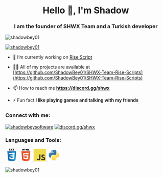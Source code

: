 <h1 align="center">Hello 👋, I'm Shadow</h1>
<h3 align="center">I am the founder of SHWX Team and a Turkish developer</h3>

<p align="left"> <img src="https://komarev.com/ghpvc/?username=shadowbey01&label=Profile%20views&color=0e75b6&style=flat" alt="shadowbey01" /> </p>

<p align="left"> <a href="https://github.com/ryo-ma/github-profile-trophy"><img src="https://github-profile-trophy.vercel.app/?username=shadowbey01" alt="shadowbey01" /></a> </p>

- 🔭 I’m currently working on [Rise Script](https://discord.gg/shwx)

- 👨‍💻 All of my projects are available at [https://github.com/ShadowBey01/SHWX-Team-Rise-Scripts](https://github.com/ShadowBey01/SHWX-Team-Rise-Scripts)

- 📫 How to reach me **https://discord.gg/shwx**

- ⚡ Fun fact **I like playing games and talking with my friends**

<h3 align="left">Connect with me:</h3>
<p align="left">
<a href="https://www.youtube.com/@ShadowBeySoftware" target="blank"><img align="center" src="https://raw.githubusercontent.com/rahuldkjain/github-profile-readme-generator/master/src/images/icons/Social/youtube.svg" alt="shadowbeysoftware" height="30" width="40" /></a>
<a href="https://discord.gg/discord.gg/shwx" target="blank"><img align="center" src="https://raw.githubusercontent.com/rahuldkjain/github-profile-readme-generator/master/src/images/icons/Social/discord.svg" alt="discord.gg/shwx" height="30" width="40" /></a>
</p>

<h3 align="left">Languages and Tools:</h3>
<p align="left"> <a href="https://www.w3schools.com/css/" target="_blank" rel="noreferrer"> <img src="https://raw.githubusercontent.com/devicons/devicon/master/icons/css3/css3-original-wordmark.svg" alt="css3" width="40" height="40"/> </a> <a href="https://www.w3.org/html/" target="_blank" rel="noreferrer"> <img src="https://raw.githubusercontent.com/devicons/devicon/master/icons/html5/html5-original-wordmark.svg" alt="html5" width="40" height="40"/> </a> <a href="https://developer.mozilla.org/en-US/docs/Web/JavaScript" target="_blank" rel="noreferrer"> <img src="https://raw.githubusercontent.com/devicons/devicon/master/icons/javascript/javascript-original.svg" alt="javascript" width="40" height="40"/> </a> <a href="https://www.python.org" target="_blank" rel="noreferrer"> <img src="https://raw.githubusercontent.com/devicons/devicon/master/icons/python/python-original.svg" alt="python" width="40" height="40"/> </a> </p>

<p><img align="center" src="https://github-readme-stats.vercel.app/api/top-langs?username=shadowbey01&show_icons=true&locale=en&layout=compact" alt="shadowbey01" /></p>
